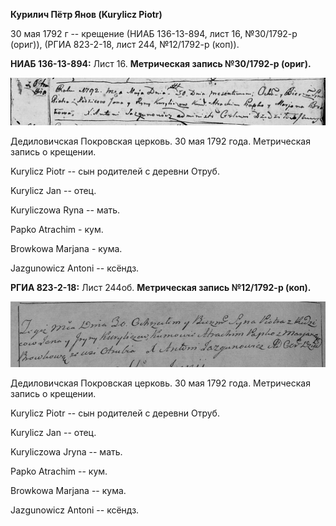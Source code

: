 **Курилич Пётр Янов (Kurylicz Piotr)**

30 мая 1792 г -- крещение (НИАБ 136-13-894, лист 16, №30/1792-р (ориг)),
(РГИА 823-2-18, лист 244, №12/1792-р (коп)).

**НИАБ 136-13-894:** Лист 16. **Метрическая запись №30/1792-р (ориг).**

![](./media/6359c2ca6af43c6adadc8648445bf51de92d42f6.png)

Дедиловичская Покровская церковь. 30 мая 1792 года. Метрическая запись о
крещении.

Kurylicz Piotr -- сын родителей с деревни Отруб.

Kurylicz Jan -- отец.

Kuryliczowa Ryna -- мать.

Papko Atrachim - кум.

Browkowa Marjana - кума.

Jazgunowicz Antoni -- ксёндз.

**РГИА 823-2-18:** Лист 244об. **Метрическая запись №12/1792-р (коп).**

![](./media/7c193216cfefd6cc7163fcd1609cd803d20d21d9.png)

Дедиловичская Покровская церковь. 30 мая 1792 года. Метрическая запись о
крещении.

Kurylicz Piotr -- сын родителей с деревни Отруб.

Kurylicz Jan -- отец.

Kuryliczowa Jryna -- мать.

Papko Atrachim -- кум.

Browkowa Marjana -- кума.

Jazgunowicz Antoni -- ксёндз.
